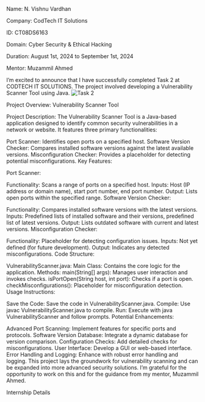 
Name: N. Vishnu Vardhan

Company: CodTech IT Solutions

ID: CT08DS6163

Domain: Cyber Security & Ethical Hacking

Duration: August 1st, 2024 to September 1st, 2024

Mentor: Muzammil Ahmed

I’m excited to announce that I have successfully completed Task 2 at CODTECH IT SOLUTIONS. The project involved developing a Vulnerability Scanner Tool using Java.
![Task 2](https://github.com/user-attachments/assets/95435f97-58da-48f7-9dd3-63b8b7913225)


Project Overview: Vulnerability Scanner Tool

Project Description: The Vulnerability Scanner Tool is a Java-based application designed to identify common security vulnerabilities in a network or website. It features three primary functionalities:

Port Scanner: Identifies open ports on a specified host.
Software Version Checker: Compares installed software versions against the latest available versions.
Misconfiguration Checker: Provides a placeholder for detecting potential misconfigurations.
Key Features:

Port Scanner:

Functionality: Scans a range of ports on a specified host.
Inputs: Host (IP address or domain name), start port number, end port number.
Output: Lists open ports within the specified range.
Software Version Checker:

Functionality: Compares installed software versions with the latest versions.
Inputs: Predefined lists of installed software and their versions, predefined list of latest versions.
Output: Lists outdated software with current and latest versions.
Misconfiguration Checker:

Functionality: Placeholder for detecting configuration issues.
Inputs: Not yet defined (for future development).
Output: Indicates any detected misconfigurations.
Code Structure:

VulnerabilityScanner.java:
Main Class: Contains the core logic for the application.
Methods:
main(String[] args): Manages user interaction and invokes checks.
isPortOpen(String host, int port): Checks if a port is open.
checkMisconfigurations(): Placeholder for misconfiguration detection.
Usage Instructions:

Save the Code: Save the code in VulnerabilityScanner.java.
Compile: Use javac VulnerabilityScanner.java to compile.
Run: Execute with java VulnerabilityScanner and follow prompts.
Potential Enhancements:

Advanced Port Scanning: Implement features for specific ports and protocols.
Software Version Database: Integrate a dynamic database for version comparison.
Configuration Checks: Add detailed checks for misconfigurations.
User Interface: Develop a GUI or web-based interface.
Error Handling and Logging: Enhance with robust error handling and logging.
This project lays the groundwork for vulnerability scanning and can be expanded into more advanced security solutions. I’m grateful for the opportunity to work on this and for the guidance from my mentor, Muzammil Ahmed.

Internship Details


